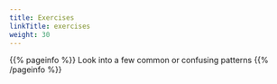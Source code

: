 ```yaml
---
title: Exercises
linkTitle: exercises
weight: 30
---
```


{{% pageinfo %}}
Look into a few common or confusing patterns
{{% /pageinfo %}}
